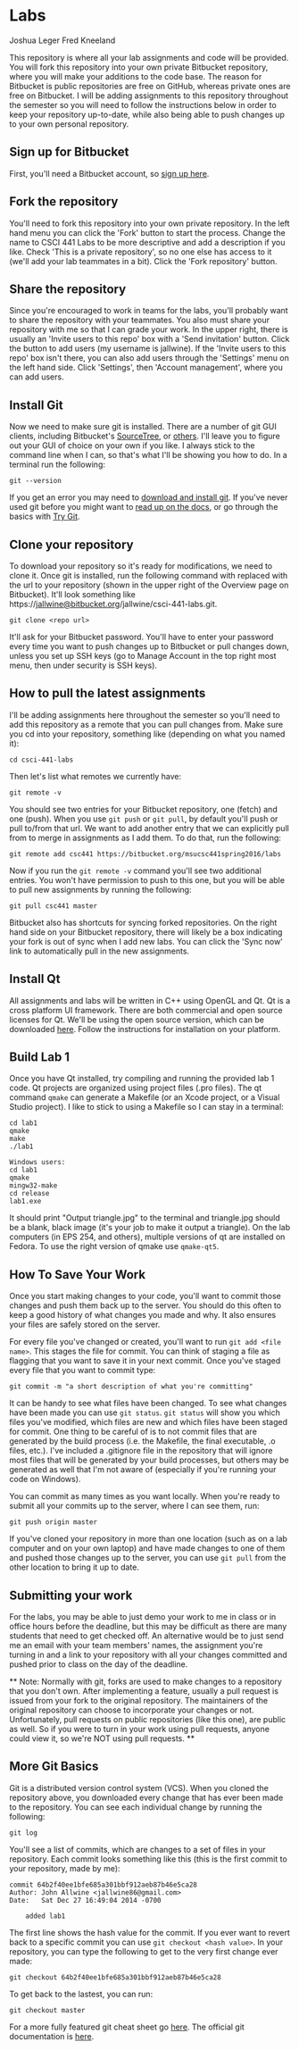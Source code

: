 # Labs

Joshua Leger
Fred Kneeland

This repository is where all your lab assignments and code will be provided. You will fork this repository into your own private Bitbucket repository, where you will make your additions to the code base. The reason for Bitbucket is public repositories are free on GitHub, whereas private ones are free on Bitbucket. I will be adding assignments to this repository throughout the semester so you will need to follow the instructions below in order to keep your repository up-to-date, while also being able to push changes up to your own personal repository.

## Sign up for Bitbucket

First, you'll need a Bitbucket account, so [sign up here](https://bitbucket.org/account/signup/). 

## Fork the repository

You'll need to fork this repository into your own private repository. In the left hand menu you can click the 'Fork' button to start the process. Change the name to CSCI 441 Labs to be more descriptive and add a description if you like. Check 'This is a private repository', so no one else has access to it (we'll add your lab teammates in a bit). Click the 'Fork repository' button.

## Share the repository

Since you're encouraged to work in teams for the labs, you'll probably want to share the repository with your teammates. You also must share your repository with me so that I can grade your work. In the upper right, there is usually an 'Invite users to this repo' box with a 'Send invitation' button. Click the button to add users (my username is jallwine). If the 'Invite users to this repo' box isn't there, you can also add users through the 'Settings' menu on the left hand side. Click 'Settings', then 'Account management', where you can add users.

## Install Git

Now we need to make sure git is installed. There are a number
of git GUI clients, including Bitbucket's [SourceTree](https://www.atlassian.com/software/sourcetree/overview),
or [others](http://git-scm.com/downloads/guis).
I'll leave you to figure out your GUI of choice on your own if you like. 
I always stick to the command line when I can, so that's what I'll be showing
you how to do. In a terminal run the following:

    git --version 

If you get an error you may need to [download and install git](http://git-scm.com/downloads). 
If you've never used git before you might want to [read up on the docs](http://git-scm.com/doc), 
or go through the basics with [Try Git](try.github.com).

## Clone your repository


To download your repository so it's ready for modifications, we need to clone it.
Once git is installed, run the following command with <repo url> replaced with
the url to your repository (shown in the upper right of the Overview page on Bitbucket).
It'll look something like https://jallwine@bitbucket.org/jallwine/csci-441-labs.git.

    git clone <repo url>

It'll ask for your Bitbucket password. You'll have to enter your password every time you
want to push changes up to Bitbucket or pull changes down, unless you set up SSH keys (go to
Manage Account in the top right most menu, then under security is SSH keys).

## How to pull the latest assignments

I'll be adding assignments here throughout the semester so you'll need to add
this repository as a remote that you can pull changes from. Make sure you cd into
your repository, something like (depending on what you named it):

    cd csci-441-labs

Then let's list what remotes we currently have:

    git remote -v

You should see two entries for your Bitbucket repository, one (fetch) and one (push). When
you use `git push` or `git pull`, by default you'll push or pull to/from that url. We want to
add another entry that we can explicitly pull from to merge in assignments as I add them. To
do that, run the following:

    git remote add csc441 https://bitbucket.org/msucsc441spring2016/labs

Now if you run the `git remote -v` command you'll see two additional entries. You won't have permission
to push to this one, but you will be able to pull new assignments by running the following:

    git pull csc441 master

Bitbucket also has shortcuts for syncing forked repositories. On the right hand side on your Bitbucket repository,
there will likely be a box indicating your fork is out of sync when I add new labs. You can click the 'Sync now' link to automatically pull in the new assignments. 

## Install Qt

All assignments and labs will be written in C++ using OpenGL and Qt. Qt is a cross platform
UI framework. There are both commercial and open source licenses for Qt.  We'll be using the 
open source version, which can be downloaded [here](http://www.qt.io/download-open-source/).
Follow the instructions for installation on your platform.

## Build Lab 1

Once you have Qt installed, try compiling and running the provided lab 1 code. Qt projects
are organized using project files (.pro files). The qt command `qmake` can generate a Makefile
(or an Xcode project, or a Visual Studio project). I like to stick to using a Makefile so I can
stay in a terminal:  

    cd lab1
    qmake
    make
    ./lab1

    Windows users:
    cd lab1
    qmake
    mingw32-make
    cd release
    lab1.exe

It should print "Output triangle.jpg" to the terminal and triangle.jpg should be a blank, black image (it's
your job to make it output a triangle). On the lab computers (in EPS 254, and others), multiple versions of qt are 
installed on Fedora. To use the right version of qmake use `qmake-qt5`.

## How To Save Your Work

Once you start making changes to your code, you'll want to commit those changes and push them back up
to the server. You should do this often to keep a good history of what changes you made and why. It also ensures your files are safely stored on the server. 

For every file you've changed or created, you'll want to run `git add <file name>`. This
stages the file for commit. You can think of staging a file as flagging that you want to save it in your
next commit. Once you've staged every file that you want to commit type:

    git commit -m "a short description of what you're committing"

It can be handy to see what files have been changed. To see what changes have been made you can 
use `git status`. `git status` will show you which files you've modified, which files are new 
and which files have been staged for commit. One thing to be careful of is to not commit files that are generated by the build process (i.e. the Makefile, the final executable, .o files, etc.). I've included a .gitignore file in the repository that will ignore most files that will be generated by your build processes, but others may be generated as well that I'm not aware of (especially if you're running your code on Windows).

You can commit as many times as you want locally. When you're ready to submit all your commits up to the
server, where I can see them, run:

    git push origin master

If you've cloned your repository in more than one location (such as on a lab computer and on your own laptop) and have made changes to one of them and pushed those changes up to the server, you can use `git pull` from the other location to bring it up to date.

## Submitting your work

For the labs, you may be able to just demo your work to me in class or in office hours before the deadline, but this may be difficult as there are many students that need to get checked off. An alternative would be to just send me an email with your team members' names, the assignment you're turning in and a link to your repository with all your changes committed and pushed prior to class on the day of the deadline. 

** Note: Normally with git, forks are used to make changes to a repository that you don't own. After implementing a feature, usually a pull request is issued from your fork to the original repository. The maintainers of the original repository can choose to incorporate your changes or not. Unfortunately, pull requests on public repositories (like this one), are public as well. So if you were to turn in your work using pull requests, anyone could view it, so we're NOT using pull requests. **

## More Git Basics

Git is a distributed version control system (VCS). When you cloned the repository above, you downloaded
every change that has ever been made to the repository. You can see each individual change by running the 
following:

    git log

You'll see a list of commits, which are changes to a set of files in your repository. Each commit looks
something like this (this is the first commit to your repository, made by me):

    commit 64b2f40ee1bfe685a301bbf912aeb87b46e5ca28
    Author: John Allwine <jallwine86@gmail.com>
    Date:   Sat Dec 27 16:49:04 2014 -0700

        added lab1

The first line shows the hash value for the commit. If you ever want to revert back to a specific commit
you can use `git checkout <hash value>`. In your repository, you can type the following to get to the very
first change ever made:

    git checkout 64b2f40ee1bfe685a301bbf912aeb87b46e5ca28

To get back to the lastest, you can run:

    git checkout master

For a more fully featured git cheat sheet go [here](https://training.github.com/kit/downloads/github-git-cheat-sheet.pdf).
The official git documentation is [here](http://git-scm.com/doc).
